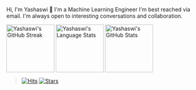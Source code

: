 Hi, I'm Yashaswi 👋
I'm a Machine Learning Engineer 
I'm best reached via email. I'm always open to interesting conversations and collaboration.

<img align="center" height="125px" alt="Yashaswi's GitHub Streak" src="https://github-readme-streak-stats.herokuapp.com/?user=yashaswikakumanu&theme=calm&hide_border=true"> <img align="center" height="125px" alt="Yashaswi's Language Stats" src="https://github-readme-stats.vercel.app/api/top-langs/?username=yashaswikakumanu&theme=calm&layout=compact&hide_border=true&hide=scss,vue,html&langs_count=8"> <img align="center" height="125px" alt="Yashaswi's GitHub Stats" src="https://github-contribution-stats.vercel.app/api/?username=yashaswikakumanu">

> [![Hits](https://hits.seeyoufarm.com/api/count/incr/badge.svg?url=https%3A%2F%2Fgithub.com%2Fyashaswikakumanu%2Fyashaswikakumanu&count_bg=%23AAAAAA&title_bg=%23555555&icon=github.svg&icon_color=%23FFFFFF&title=hits)](https://github.com/yashaswikakumanu/yashaswikakumanu)
> [![Stars](https://img.shields.io/github/stars/yashaswikakumanu?color=orange&label=GitHub%20stars&logo=github&logo_color=orange)](https://github.com/yashaswikakumanu/yashaswikakumanu)
